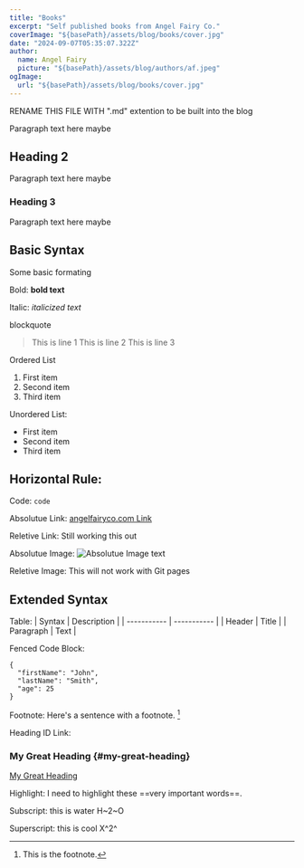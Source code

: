 ```yaml
---
title: "Books"
excerpt: "Self published books from Angel Fairy Co."
coverImage: "${basePath}/assets/blog/books/cover.jpg"
date: "2024-09-07T05:35:07.322Z"
author:
  name: Angel Fairy
  picture: "${basePath}/assets/blog/authors/af.jpeg"
ogImage:
  url: "${basePath}/assets/blog/books/cover.jpg"
---
```


RENAME THIS FILE WITH ".md" extention to be built into the blog

Paragraph text here maybe

## Heading 2 

Paragraph text here maybe

### Heading 3

Paragraph text here maybe


## Basic Syntax

Some basic formating 

Bold: 
**bold text**

Italic: 
*italicized text*

blockquote
> This is line 1
> This is line 2
> This is line 3

Ordered List
1. First item
2. Second item
3. Third item

Unordered List:
- First item
- Second item
- Third item

Horizontal Rule:
---

Code:
`code`

Absolutue Link:
[angelfairyco.com Link](https://www.angelfairyco.com/)

Reletive Link:
Still working this out

Absolutue Image:
![Absolutue Image text](${basePath}/assets/blog/authors/af.jpeg)

Reletive Image:
This will not work with Git pages

## Extended Syntax

Table:
| Syntax | Description |
| ----------- | ----------- |
| Header | Title |
| Paragraph | Text |

Fenced Code Block:
```
{
  "firstName": "John",
  "lastName": "Smith",
  "age": 25
}
```

Footnote: 
Here's a sentence with a footnote. [^1]

[^1]: This is the footnote.

Heading ID Link:
### My Great Heading {#my-great-heading}

[My Great Heading](#my-great-heading)

Highlight:
I need to highlight these ==very important words==.

Subscript:
this is water H~2~O

Superscript:
this is cool X^2^